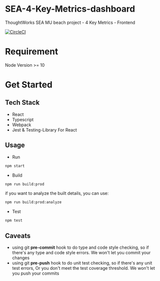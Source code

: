 # SEA-4-Key-Metrics-dashboard

ThoughtWorks SEA MU beach project - 4 Key Metrics - Frontend 

[![CircleCI](https://circleci.com/gh/twlabs/SEA-4-Key-Metrics-dashboard.svg?style=svg&circle-token=a24dd401b150eb6be14792c72f9d522fe945eb4c)](https://circleci.com/gh/twlabs/SEA-4-Key-Metrics-dashboard)

# Requirement
Node Version >= 10

# Get Started
## Tech Stack
* React
* Typescript	
* Webpack
* Jest & Testing-Library For React

## Usage
* Run
```bash
npm start
```

* Build
```bash
npm run build:prod
```
if you want to analyze the built details, you can use:
```bash
npm run build:prod:analyze
```

* Test
```bash
npm test
```

## Caveats
* using git **pre-commit** hook to do type and code style checking, so if there's any type and code style errors. We won't let you commit your changes 
* using git **pre-push** hook to do unit test checking, so if there's any unit test errors, Or you don't meet the test coverage threshold. We won't let you push your commits
